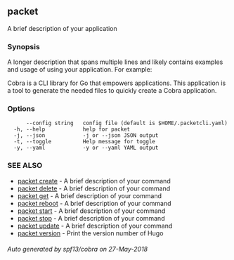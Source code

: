 ## packet

A brief description of your application

### Synopsis

A longer description that spans multiple lines and likely contains
examples and usage of using your application. For example:

Cobra is a CLI library for Go that empowers applications.
This application is a tool to generate the needed files
to quickly create a Cobra application.

### Options

```
      --config string   config file (default is $HOME/.packetcli.yaml)
  -h, --help            help for packet
  -j, --json            -j or --json JSON output
  -t, --toggle          Help message for toggle
  -y, --yaml            -y or --yaml YAML output
```

### SEE ALSO

* [packet create](packet_create.md)	 - A brief description of your command
* [packet delete](packet_delete.md)	 - A brief description of your command
* [packet get](packet_get.md)	 - A brief description of your command
* [packet reboot](packet_reboot.md)	 - A brief description of your command
* [packet start](packet_start.md)	 - A brief description of your command
* [packet stop](packet_stop.md)	 - A brief description of your command
* [packet update](packet_update.md)	 - A brief description of your command
* [packet version](packet_version.md)	 - Print the version number of Hugo

###### Auto generated by spf13/cobra on 27-May-2018
